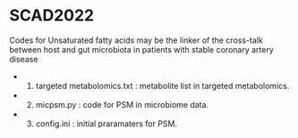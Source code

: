 # SCAD2022
Codes for Unsaturated fatty acids may be the linker of the cross-talk between host and gut microbiota in patients with stable coronary artery disease


* 1. targeted metabolomics.txt : metabolite list in targeted metabolomics.
* 2. micpsm.py : code for PSM in microbiome data.
* 3. config.ini : initial praramaters for PSM.

